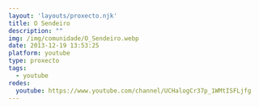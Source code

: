 ```yaml
---
layout: 'layouts/proxecto.njk'
title: O Sendeiro
description: ""
img: /img/comunidade/O_Sendeiro.webp
date: 2013-12-19 13:53:25
platform: youtube
type: proxecto
tags:
  - youtube
redes:
  youtube: https://www.youtube.com/channel/UCHalogCr37p_1WMtISFLjfg
---
```

